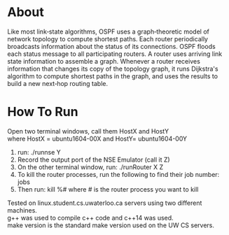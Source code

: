 # About
Like most link‐state algorithms, OSPF uses a graph‐theoretic model of network topology to compute
shortest paths. Each router periodically broadcasts information about the status of its connections.
OSPF floods each status message to all participating routers. A router uses arriving link state
information to assemble a graph. Whenever a router receives information that changes its copy of the
topology graph, it runs Dijkstra's algorithm to compute shortest paths in the graph, and
uses the results to build a new next‐hop routing table.  

# How To Run
Open two terminal windows, call them HostX and HostY  
    where HostX = ubuntu1604-00X and HostY= ubuntu1604-00Y  
1. run: ./runnse Y  
2. Record the output port of the NSE Emulator (call it Z)  
3. On the other terminal window, run: ./runRouter X Z  
4. To kill the router processes, run the following to find their job number: jobs  
5. Then run: kill %#  where # is the router process you want to kill  

Tested on linux.student.cs.uwaterloo.ca servers using two different machines.  
g++ was used to compile c++ code and c++14 was used.  
make version is the standard make version used on the UW CS servers.  
